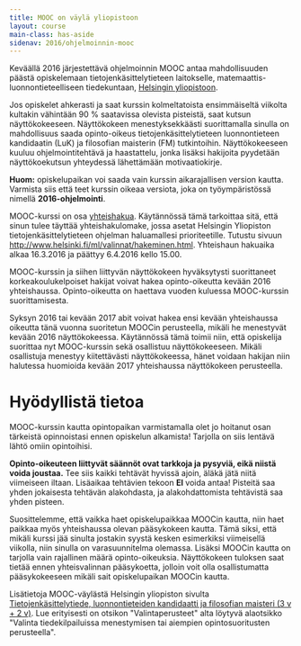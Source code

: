 ```yaml
---
title: MOOC on väylä yliopistoon
layout: course
main-class: has-aside
sidenav: 2016/ohjelmoinnin-mooc
---
```


Keväällä 2016 järjestettävä ohjelmoinnin MOOC antaa mahdollisuuden päästä opiskelemaan tietojenkäsittelytieteen laitokselle, matemaattis-luonnontieteelliseen tiedekuntaan, [Helsingin yliopistoon](http://www.helsinki.fi).

Jos opiskelet ahkerasti ja saat kurssin kolmeltatoista ensimmäiseltä viikolta kultakin vähintään 90 % saatavissa olevista pisteistä, saat kutsun näyttökokeeseen. Näyttökokeen menestyksekkäästi suorittamalla sinulla on mahdollisuus saada opinto-oikeus tietojenkäsittelytieteen luonnontieteen kandidaatin (LuK) ja filosofian maisterin (FM) tutkintoihin. Näyttökokeeseen kuuluu ohjelmointitehtävä ja haastattelu, jonka lisäksi hakijoita pyydetään näyttökoekutsun yhteydessä lähettämään motivaatiokirje.

**Huom:** opiskelupaikan voi saada vain kurssin aikarajallisen version kautta. Varmista siis että teet kurssin oikeaa versiota, joka on työympäristössä nimellä **2016-ohjelmointi**.

MOOC-kurssi on osa <a href="http://www.helsinki.fi/ml/valinnat/hakeminen.html" target="_blank" onclick="ga('send', 'event', 'link', 'click', 'outbound-ml-hakeminen')">yhteishakua</a>. Käytännössä tämä tarkoittaa sitä, että sinun tulee täyttää yhteishakulomake, jossa asetat Helsingin Yliopiston tietojenkäsittelytieteen ohjelman haluamallesi prioriteetille. Tutustu sivuun <a href="http://www.helsinki.fi/ml/valinnat/hakeminen.html" target="_blank" onclick="ga('send', 'event', 'link', 'click', 'outbound-ml-hakeminen')">http://www.helsinki.fi/ml/valinnat/hakeminen.html</a>. Yhteishaun hakuaika alkaa 16.3.2016 ja päättyy 6.4.2016 kello 15.00.

MOOC-kurssin ja siihen liittyvän näyttökokeen hyväksytysti suorittaneet korkeakoulukelpoiset hakijat voivat hakea opinto-oikeutta kevään 2016 yhteishaussa. Opinto-oikeutta on haettava vuoden kuluessa MOOC-kurssin suorittamisesta.  

Syksyn 2016 tai kevään 2017 abit voivat hakea ensi kevään yhteishaussa oikeutta tänä vuonna suoritetun MOOCin perusteella, mikäli he menestyvät kevään 2016 näyttökokeessa. Käytännössä tämä toimii niin, että opiskelija suorittaa nyt MOOC-kurssin sekä osallistuu näyttökokeeseen. Mikäli osallistuja menestyy kiitettävästi näyttökokeessa, hänet voidaan hakijan niin halutessa huomioida kevään 2017 yhteishaussa näyttökokeen perusteella.


# Hyödyllistä tietoa

MOOC-kurssin kautta opintopaikan varmistamalla olet jo hoitanut osan tärkeistä opinnoistasi ennen opiskelun alkamista! Tarjolla on siis lentävä lähtö omiin opintoihisi.

**Opinto-oikeuteen liittyvät säännöt ovat tarkkoja ja pysyviä, eikä niistä voida joustaa.** Tee siis kaikki tehtävät hyvissä ajoin, äläkä jätä niitä viimeiseen iltaan. Lisäaikaa tehtävien tekoon **EI** voida antaa! Pisteitä saa yhden jokaisesta tehtävän alakohdasta, ja alakohdattomista tehtävistä saa yhden pisteen.

Suosittelemme, että vaikka haet opiskelupaikkaa MOOCin kautta, niin haet paikkaa myös yhteishaussa olevan pääsykokeen kautta. Tämä siksi, että mikäli kurssi jää sinulta jostakin syystä kesken esimerkiksi viimeisellä viikolla, niin sinulla on varasuunnitelma olemassa. Lisäksi MOOCin kautta on tarjolla vain rajallinen määrä opinto-oikeuksia. Näyttökokeen tuloksen saat tietää ennen yhteisvalinnan pääsykoetta, jolloin voit olla osallistumatta pääsykokeeseen mikäli sait opiskelupaikan MOOCin kautta.

Lisätietoja MOOC-väylästä Helsingin yliopiston sivulta <a href="https://www.helsinki.fi/fi/tietojenkasittelytiede-luonnontieteiden-kandidaatti-ja-filosofian-maisteri-3-v-2-v/" target="_blank" onclick="ga('send', 'event', 'link', 'click', 'outbound-hy-cs-bsc-msc-valinta')">Tietojenkäsittelytiede, luonnontieteiden kandidaatti ja filosofian maisteri (3 v + 2 v)</a>. Lue erityisesti on otsikon "Valintaperusteet" alta löytyvä alaotsikko "Valinta tiedekilpailuissa menestymisen tai aiempien opintosuoritusten perusteella". 
